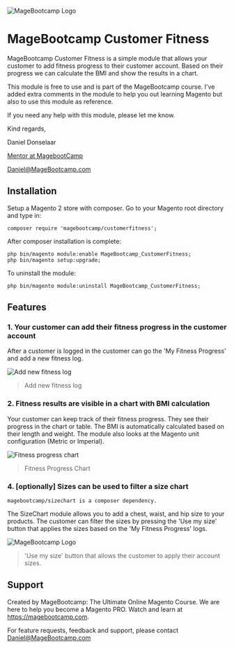 ![MageBootcamp Logo](https://magebootcamp.com/wp-content/uploads/2020/07/mbc_logo_export01.png)

# MageBootcamp Customer Fitness
MageBootcamp Customer Fitness is a simple module that allows your customer to 
add fitness progress to their customer account. Based on their progress we can calculate the BMI and show the results in a chart.

This module is free to use and is part of the MageBootcamp course. I've added extra comments in the module to
help you out learning Magento but also to use this module as reference.

If you need any help with this module, please let me know.

Kind regards,

Daniel Donselaar

[Mentor at MagebootCamp](https://magebootcamp.com)

[Daniel@MageBootcamp.com](mailto:daniel@magebootcamp.com)

## Installation
Setup a Magento 2 store with composer. Go to your Magento root directory and type in:
```
composer require 'magebootcamp/customerfitness';
```
After composer installation is complete:
```
php bin/magento module:enable MageBootcamp_CustomerFitness;
php bin/magento setup:upgrade;
```

To uninstall the module:
```
php bin/magento module:uninstall MageBootcamp_CustomerFitness;
```

## Features
### 1. Your customer can add their fitness progress in the customer account

After a customer is logged in the customer can go the 'My Fitness Progress' and add a new fitness log.

![Add new fitness log](https://magebootcamp.com/wp-content/uploads/2020/07/add-new-fitness-log.png)

> Add new fitness log

### 2. Fitness results are visible in a chart with BMI calculation

Your customer can keep track of their fitness progress. They see their progress in the chart or table.
The BMI is automatically calculated based on their length and weight. The module also looks at the Magento unit configuration (Metric or Imperial).

![Fitness progress chart](https://magebootcamp.com/wp-content/uploads/2020/07/my-fitness-log-chart.png)

> Fitness Progress Chart

### 4. [optionally] Sizes can be used to filter a size chart

`magebootcamp/sizechart is a composer dependency.`

The SizeChart module allows you to add a chest, waist, and hip size to your products. 
The customer can filter the sizes by pressing the 'Use my size' button that 
applies the sizes based on the 'My Fitness Progress' logs.

![MageBootcamp Logo](https://magebootcamp.com/wp-content/uploads/2020/07/customer-overview-page-customer-fitness-size-chart.png)

> 'Use my size' button that allows the customer to apply their account sizes.

## Support
Created by MageBootcamp: The Ultimate Online Magento Course.
We are here to help you become a Magento PRO.
Watch and learn at https://magebootcamp.com.

For feature requests, feedback and support, please contact [Daniel@MageBootcamp.com](mailto:daniel@magebootcamp.com)
